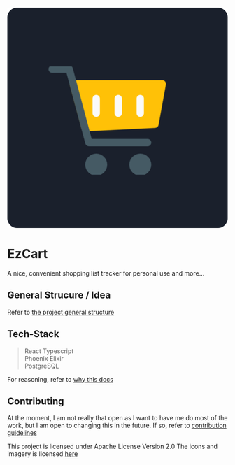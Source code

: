 ![logo](./web/public/icons/ez-cart-icon.png)

# EzCart

A nice, convenient shopping list tracker for personal use and more...

## General Strucure / Idea

Refer to [the project general structure](./docs/structure.md)

## Tech-Stack

> React Typescript <br>
> Phoenix Elixir <br>
> PostgreSQL <br>

For reasoning, refer to [why this docs](./docs/why_tf_this.md)

## Contributing

At the moment, I am not really that open as I want to have me do most of the work, but I am open to changing this in the future. If so, refer to [contribution guidelines](./docs/how_tf_i_contribute.md)

This project is licensed under Apache License Version 2.0
The icons and imagery is licensed [here](./web/public/icons/license.pdf)
